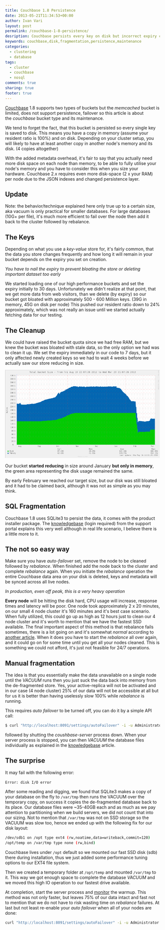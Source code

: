 ```yaml
---
title: Couchbase 1.8 Persistence
date: 2013-05-21T11:34:53+00:00
author: Ivan Vari
layout: post
permalink: /couchbase-1-8-persistence/
desription: Couchbase persists every key on disk but incorrect expiry could push resident ratio down, disk usage up and re-claiming the disk isn't that simple
keywords: couchbase,disk,fragmentation,persistence,maintenance
categories:
  - clustering
  - database
tags:
  - cluster
  - couchbase
  - nosql
comments: true
sharing: true
footer: true
---
```

<a href="http://www.couchbase.com" target="_blank">Couchbase</a> 1.8 supports two types of buckets but the _memcached_ bucket is limited, does not
support persistence, failover so this article is about the _couchbase_ bucket type and its maintenance.

We tend to forget the fact, that this bucket is persisted so every single key is saved to disk. This means you have a copy in memory (assume your
resident ratio is 100%) and on disk. Depending on your cluster setup, you will likely to have at least another copy in another node's memory
and its disk. (4 copies altogether)

<!--more-->

With the added metadata overhead, it's fair to say that you actually need more disk space on each node than memory, to be able to fully utilise your
node's memory and you have to consider this when you size your hardware. Couchbase 2.x requires even more disk-space (2 x your RAM) per node due to
the JSON indexes and changed persistence layer.

## Update

Note: the behavior/technique explained here only true up to a certain size, aka vacuum is only practical for smaller databases. For large databases
(10G+ per file), it's much more efficient to fail over the node then add it back to the cluster followed by rebalance.

## The Keys

Depending on what you use a _key-value_ store for, it's fairly common, that the data you store changes frequently and how long it will remain in your
bucket depends on the expiry you set on creation.

_You have to nail the expiry to prevent bloating the store or deleting important dataset too early_

We started loading one of our high performance buckets and set the expiry initially to 30 days. Unfortunately we didn't realize at that point, that we
get more data from web visitors, than we delete (by expiry) so our bucket got bloated with approximately 500 - 600 Million keys. (39G in memory, 45G on
disk per node) This pushed our resident ratio down to 24% approximately, which was not really an issue until we started actually fetching data for our
testing.

## The Cleanup

We could have raised the bucket quota since we had free RAM, but we knew the bucket was bloated with stale data, so the only option we had was to clean
it up. We set the expiry immediately in our code to 7 days, but it only affected newly created keys so we had to wait 4 weeks before we actually saw
our store reducing in size.

<img src="/images/2013-05/971B1CF6-BE65-11E2-9FAE-001D095D855C.png" />

Our bucket **started reducing** in size around January **but only in memory**, the green area representing the disk usage remained the same.

By early February we reached our target size, but our disk was still bloated and it had to be claimed back, although it was not as simple as you may think.

## SQL Fragmentation

Couchbase 1.8 uses SQLite3 to persist the data, it comes with the product installer package. The <a href="http://support.couchbase.com/entries/21724787-Understanding-SQLite-fragmentation-and-Vacuuming-of-databases" target="_blank">knowledgebase</a>
(login required) from the support portal explains this very well although in real life scenario, I believe there is a little more to it.

## The not so easy way

Make sure you have _auto-failover_ set, remove the node to be cleaned followed by _rebalance_. When finished add the node back to the cluster and complete _rebalance_ again.
When you initiate the _rebalance_ operation the entire Couchbase data area on your disk is deleted, keys and metadata will be synced across all live nodes.

_In production, even off peak, this is a very heavy operation_

**Every node** will be hitting the disk hard, CPU usage will increase, response times and latency will be poor. One node took approximately 2 x 20 minutes,
on our small 4 node cluster it's 160 minutes and it's best case scenario. When fully utilized, this could go up as high as 12 hours just to clean our 4 node
cluster and it's worth to mention that we have the fastest SSD available.
The final important aspect of this method is that rebalance fails sometimes, there is a lot going on and it's somewhat _normal_ according to 
<a href="http://blog.couchbase.com/top-10-things-ops-sys-admin-must-know-about-couchbase" target="_blank">another article</a>. When it does you have to start
the _rebalance_ all over again, and it could go on for some time until you get all your nodes cleaned. This is something we could not afford, it's just not
feasible for 24/7 operations.

## Manual fragmentation

The idea is that you essentially make the data unavailable on a single node until the _VACUUM_ runs then you just suck the data back into memory from the
de-fragmented store. Yes, your active-replica will not be activated and in our case (4 node cluster) 25% of our data will not be accessible at all but for us
it is better than having uselessly slow 100% while _rebalance_ is running.

This requires _auto failover_ to be turned off, you can do it by a simple API call:

``` bash in disable failover:
$ curl "http://localhost:8091/settings/autoFailover" -i -u Administrator:"yourpassword" -d 'enabled=false'
```

followed by shutting the _coushbase-server_ process down. When your server process is stopped, you can then _VACUUM_ the database files individually as explained
in the <a href="http://support.couchbase.com/entries/21724787-Understanding-SQLite-fragmentation-and-Vacuuming-of-databases" target="_blank">knowledgebase</a> article.

## The surprise

It may fail with the following error:

`Error: disk I/O error`

After some reading and digging, we found that SQLite3 makes a copy of your database on the fly to `/var/tmp` then runs the VACUUM over the temporary copy, on success
it copies the de-fragmented database back to its place. Our database files were ~35-40GB each and as much as we pay attention to partitioning when we build servers,
we did not count that into our sizing. Not to mention that `/var/tmp` was not on SSD storage so the VACUUM was slow too, hence we ended up with the following fix for
our disk layout:

``` bash mount:
/dev/sdb1 on /opt type ext4 (rw,noatime,data=writeback,commit=120)
/opt/temp on /var/tmp type none (rw,bind)
```

Couchbase lives under `/opt` default so we mounted our fast SSD disk (sdb) there during installation, thus we just added some performance tuning options to our EXT4
file system.

Then we created a temporary folder at `/opt/temp` and mounted `/var/tmp` to it. This way we got enough space to complete the database _VACUUM_ and we moved this high
IO operation to our fastest drive available.

At completion, start the server process and <a href="http://www.couchbase.com/docs/couchbase-manual-1.8/couchbase-monitoring-startup.html" target="_blank">monitor</a>
the warmup. This method was not only faster, but leaves 75% of our data intact and fast not to mention that we do not have to risk wasting time on _rebalance_ failures.
At last but not least re-enable your _auto failover_ when all of your nodes are done:

``` bash enable failover:
curl "http://localhost:8091/settings/autoFailover" -i -u Administrator:"yourpassword" -d 'enabled=true&timeout=30'
```
